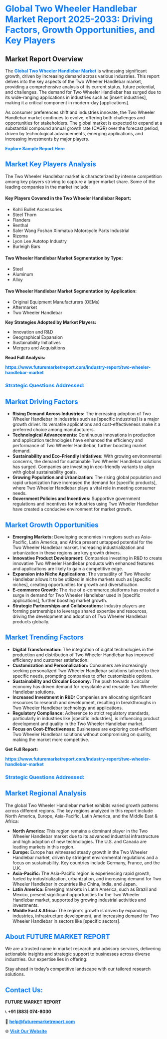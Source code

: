<h1 style="color: #007BFF;">Global Two Wheeler Handlebar Market Report 2025-2033: Driving Factors, Growth Opportunities, and Key Players</h1>

<section id="overview">
<h2>Market Report Overview</h2>
<p>The <a href="https://www.futuremarketreport.com/industry-report/two-wheeler-handlebar-market" style="color: #007BFF; text-decoration: none;"><strong>Global Two Wheeler Handlebar Market</strong></a> is witnessing significant growth, driven by increasing demand across various industries. This report delves into the key aspects of the Two Wheeler Handlebar market, providing a comprehensive analysis of its current status, future potential, and challenges. The demand for Two Wheeler Handlebar has surged due to its wide-ranging applications in industries such as [insert industries], making it a critical component in modern-day [applications].</p>
<p>As consumer preferences shift and industries innovate, the Two Wheeler Handlebar market continues to evolve, offering both challenges and opportunities for stakeholders. The global market is expected to expand at a substantial compound annual growth rate (CAGR) over the forecast period, driven by technological advancements, emerging applications, and increasing investments by major players.</p>
</section>

<section id="overview">
<p><a href="https://www.futuremarketreport.com/request-sample/reportId=126733" style="color: #007BFF; text-decoration: none;"><strong>Explore Sample Report Here</strong></a></p>
</section>

<section id="key-players">
<h2 style="color: #007BFF;">Market Key Players Analysis</h2>
<p>The Two Wheeler Handlebar market is characterized by intense competition among key players striving to capture a larger market share. Some of the leading companies in the market include:</p>
<h4>Key Players Covered in the Two Wheeler Handlebar Report:</h4>
<ul><li>Kohli Bullet Accessories</li><li>Steel Thorn</li><li>Flanders</li><li>Renthal</li><li>Saler Wang Foshan Xinmatuo Motorcycle Parts Industrial</li><li>Rizoma</li><li>Lyon Lee Autotop Industry</li><li>Burleigh Bars</li></ul>
<h4>Two Wheeler Handlebar Market Segmentation by Type:</h4>
<ul><li>Steel</li><li>Aluminum</li><li>Alloy</li></ul>

<h4>Two Wheeler Handlebar Market Segmentation by Application:</h4>
<ul><li>Original Equipment Manufacturers (OEMs)</li><li>Aftermarket</li><li>Two Wheeler Handlebar</li></ul>
<p><strong>Key Strategies Adopted by Market Players:</strong></p>
<ul>
<li>Innovation and R&D</li>
<li>Geographical Expansion</li>
<li>Sustainability Initiatives</li>
<li>Mergers and Acquisitions</li>
</ul>
</section>

<section>
<p><strong>Read Full Analysis: </strong></p><a href="https://www.futuremarketreport.com/industry-report/two-wheeler-handlebar-market" style="color: #007BFF; text-decoration: none;"><strong>https://www.futuremarketreport.com/industry-report/two-wheeler-handlebar-market</strong></a>
<h3 style="color: #007BFF;">Strategic Questions Addressed:</h3>
</section>

<section id="driving-factors">
<h2 style="color: #007BFF;">Market Driving Factors</h2>
<ul>
<li><strong>Rising Demand Across Industries:</strong> The increasing adoption of Two Wheeler Handlebar in industries such as [specific industries] is a major growth driver. Its versatile applications and cost-effectiveness make it a preferred choice among manufacturers.</li>
<li><strong>Technological Advancements:</strong> Continuous innovations in production and application technologies have enhanced the efficiency and performance of Two Wheeler Handlebar, further boosting market demand.</li>
<li><strong>Sustainability and Eco-Friendly Initiatives:</strong> With growing environmental concerns, the demand for sustainable Two Wheeler Handlebar solutions has surged. Companies are investing in eco-friendly variants to align with global sustainability goals.</li>
<li><strong>Growing Population and Urbanization:</strong> The rising global population and rapid urbanization have increased the demand for [specific products], where Two Wheeler Handlebar plays a vital role in meeting consumer needs.</li>
<li><strong>Government Policies and Incentives:</strong> Supportive government regulations and incentives for industries using Two Wheeler Handlebar have created a conducive environment for market growth.</li>
</ul>
</section>

<section id="growth-opportunities">
<h2 style="color: #007BFF;">Market Growth Opportunities</h2>
<ul>
<li><strong>Emerging Markets:</strong> Developing economies in regions such as Asia-Pacific, Latin America, and Africa present untapped potential for the Two Wheeler Handlebar market. Increasing industrialization and urbanization in these regions are key growth drivers.</li>
<li><strong>Innovative Product Development:</strong> Companies investing in R&D to create innovative Two Wheeler Handlebar products with enhanced features and applications are likely to gain a competitive edge.</li>
<li><strong>Expansion into Niche Applications:</strong> The versatility of Two Wheeler Handlebar allows it to be utilized in niche markets such as [specific niches], creating opportunities for growth and diversification.</li>
<li><strong>E-commerce Growth:</strong> The rise of e-commerce platforms has created a surge in demand for Two Wheeler Handlebar used in [specific applications], further boosting market growth.</li>
<li><strong>Strategic Partnerships and Collaborations:</strong> Industry players are forming partnerships to leverage shared expertise and resources, driving the development and adoption of Two Wheeler Handlebar products globally.</li>
</ul>
</section>

<section id="trending-factors">
<h2 style="color: #007BFF;">Market Trending Factors</h2>
<ul>
<li><strong>Digital Transformation:</strong> The integration of digital technologies in the production and distribution of Two Wheeler Handlebar has improved efficiency and customer satisfaction.</li>
<li><strong>Customization and Personalization:</strong> Consumers are increasingly seeking personalized Two Wheeler Handlebar solutions tailored to their specific needs, prompting companies to offer customizable options.</li>
<li><strong>Sustainability and Circular Economy:</strong> The push towards a circular economy has driven demand for recyclable and reusable Two Wheeler Handlebar solutions.</li>
<li><strong>Increased Investment in R&D:</strong> Companies are allocating significant resources to research and development, resulting in breakthroughs in Two Wheeler Handlebar technology and applications.</li>
<li><strong>Regulatory Compliance:</strong> Adherence to strict regulatory standards, particularly in industries like [specific industries], is influencing product development and quality in the Two Wheeler Handlebar market.</li>
<li><strong>Focus on Cost-Effectiveness:</strong> Businesses are exploring cost-efficient Two Wheeler Handlebar solutions without compromising on quality, making the market more competitive.</li>
</ul>
</section>

<section>
<p><strong>Get Full Report: </strong></p><a href="https://www.futuremarketreport.com/industry-report/two-wheeler-handlebar-market" style="color: #007BFF; text-decoration: none;"><strong>https://www.futuremarketreport.com/industry-report/two-wheeler-handlebar-market</strong></a>
<h3 style="color: #007BFF;">Strategic Questions Addressed:</h3>
</section>


<section id="regional-analysis">
<h2 style="color: #007BFF;">Market Regional Analysis</h2>
<p>The global Two Wheeler Handlebar market exhibits varied growth patterns across different regions. The key regions analyzed in this report include North America, Europe, Asia-Pacific, Latin America, and the Middle East & Africa:</p>
<ul>
<li><strong>North America:</strong> This region remains a dominant player in the Two Wheeler Handlebar market due to its advanced industrial infrastructure and high adoption of new technologies. The U.S. and Canada are leading markets in this region.</li>
<li><strong>Europe:</strong> Europe has witnessed steady growth in the Two Wheeler Handlebar market, driven by stringent environmental regulations and a focus on sustainability. Key countries include Germany, France, and the U.K.</li>
<li><strong>Asia-Pacific:</strong> The Asia-Pacific region is experiencing rapid growth, fueled by industrialization, urbanization, and increasing demand for Two Wheeler Handlebar in countries like China, India, and Japan.</li>
<li><strong>Latin America:</strong> Emerging markets in Latin America, such as Brazil and Mexico, present significant opportunities for the Two Wheeler Handlebar market, supported by growing industrial activities and investments.</li>
<li><strong>Middle East & Africa:</strong> The region’s growth is driven by expanding industries, infrastructure development, and increasing demand for Two Wheeler Handlebar in sectors like [specific sectors].</li>
</ul>
</section>

<footer>
<h2 style="color: #007BFF;">About FUTURE MARKET REPORT</h2>
<p>We are a trusted name in market research and advisory services, delivering actionable insights and strategic support to businesses across diverse industries. Our expertise lies in offering:</p>

<p>Stay ahead in today’s competitive landscape with our tailored research solutions.</p>

<h2 style="color: #007BFF;">Contact Us:</h2>
<p><strong>FUTURE MARKET REPORT</strong></p>
<p>📞 <strong>+91 (883) 074-8030</strong></p>
<p>📧 <strong><a href="mailto:help@futuremarketreport.com" style="color: #007BFF;">help@futuremarketreport.com</a></strong></p>
<p>🌐 <strong><a href="https://www.futuremarketreport.com/" style="color: #007BFF;">Visit Our Website</a></strong></p>
</footer>